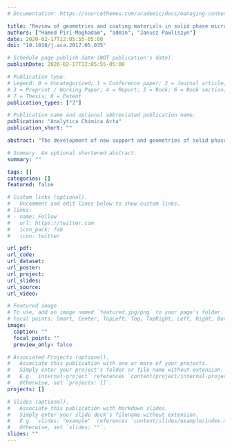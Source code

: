 ```yaml
---
# Documentation: https://sourcethemes.com/academic/docs/managing-content/

title: "Review of geometries and coating materials in solid phase microextraction: Opportunities, limitations, and future perspectives"
authors: ["Hamed Piri-Moghadam", "admin", "Janusz Pawliszyn"]
date: 2020-02-17T12:05:55-05:00
doi: "10.1016/j.aca.2017.05.035"

# Schedule page publish date (NOT publication's date).
publishDate: 2020-02-17T12:05:55-05:00

# Publication type.
# Legend: 0 = Uncategorized; 1 = Conference paper; 2 = Journal article;
# 3 = Preprint / Working Paper; 4 = Report; 5 = Book; 6 = Book section;
# 7 = Thesis; 8 = Patent
publication_types: ["2"]

# Publication name and optional abbreviated publication name.
publication: "Analytica Chimica Acta"
publication_short: ""

abstract: "The development of new support and geometries of solid phase microextraction (SPME), including metal fiber assemblies, coated-tip, and thin film microextraction (TFME) (i.e. self-supported, fabric and blade supported), as well as their effects on diffusion and extraction rate of analytes were discussed in the current review. Application of main techniques widely used for preparation of a variety of coating materials of SPME, including sol-gel technique, electrochemical and electrospinning methods as well as the available commercial coatings, were presented. Advantages and limitations of each technique from several aspects, such as range of application, biocompatibility, availability in different geometrical configurations, method of preparation, incorporation of various materials to tune the coating properties, and thermal and physical stability, were also investigated. Future perspectives of each technique to improve the efficiency and stability of the coatings were also summarized. Some interesting materials including ionic liquids (ILs), metal organic frameworks (MOFs) and particle loaded coatings were briefly presented."

# Summary. An optional shortened abstract.
summary: ""

tags: []
categories: []
featured: false

# Custom links (optional).
#   Uncomment and edit lines below to show custom links.
# links:
# - name: Follow
#   url: https://twitter.com
#   icon_pack: fab
#   icon: twitter

url_pdf:
url_code:
url_dataset:
url_poster:
url_project:
url_slides:
url_source:
url_video:

# Featured image
# To use, add an image named `featured.jpg/png` to your page's folder. 
# Focal points: Smart, Center, TopLeft, Top, TopRight, Left, Right, BottomLeft, Bottom, BottomRight.
image:
  caption: ""
  focal_point: ""
  preview_only: false

# Associated Projects (optional).
#   Associate this publication with one or more of your projects.
#   Simply enter your project's folder or file name without extension.
#   E.g. `internal-project` references `content/project/internal-project/index.md`.
#   Otherwise, set `projects: []`.
projects: []

# Slides (optional).
#   Associate this publication with Markdown slides.
#   Simply enter your slide deck's filename without extension.
#   E.g. `slides: "example"` references `content/slides/example/index.md`.
#   Otherwise, set `slides: ""`.
slides: ""
---
```

